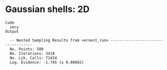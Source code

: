 # Gaussian shells: 2D

    Code
      smry
    Output
      
      -- Nested Sampling Results from <ernest_run> -----------------------------------
      No. Points: 500
      No. Iterations: 3418
      No. Lik. Calls: 71434
      Log. Evidence: -1.745 (± 0.08602)

